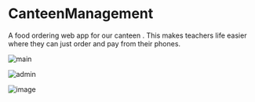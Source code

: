 # CanteenManagement
A food ordering web app for our canteen . This makes teachers life easier where they can just order and pay from their phones.


![main](https://github.com/Sharvin27/CanteenManagement/assets/112688310/7364c131-268f-4683-85ed-d1564d4fa236)

![admin](https://github.com/Sharvin27/CanteenManagement/assets/112688310/44aae5ce-32f9-4cb5-a908-8f64a88e78b7)

![image](https://github.com/Sharvin27/CanteenManagement/assets/112688310/943c9aeb-be47-46a6-bcfb-3a1bdb072d6b)


